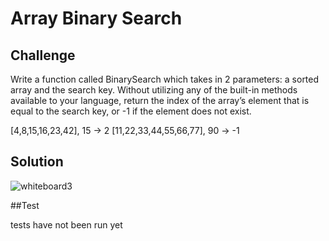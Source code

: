 # Array Binary Search
## Challenge

Write a function called BinarySearch which takes in 2 parameters: a sorted array and the search key. Without utilizing any of the built-in methods available to your language, return the index of the array’s element that is equal to the search key, or -1 if the element does not exist.

[4,8,15,16,23,42], 15	       ->  2
[11,22,33,44,55,66,77], 90   ->	-1


## Solution

![whiteboard3](/assets/array_binary.jpg)

##Test

tests have not been run yet

